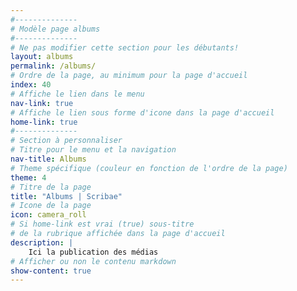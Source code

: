 ```yaml
---
#--------------
# Modèle page albums
#--------------
# Ne pas modifier cette section pour les débutants!
layout: albums
permalink: /albums/
# Ordre de la page, au minimum pour la page d'accueil
index: 40
# Affiche le lien dans le menu
nav-link: true
# Affiche le lien sous forme d'icone dans la page d'accueil
home-link: true
#--------------
# Section à personnaliser
# Titre pour le menu et la navigation
nav-title: Albums
# Theme spécifique (couleur en fonction de l'ordre de la page)
theme: 4
# Titre de la page
title: "Albums | Scribae"
# Icone de la page
icon: camera_roll
# Si home-link est vrai (true) sous-titre 
# de la rubrique affichée dans la page d'accueil
description: | 
    Ici la publication des médias
# Afficher ou non le contenu markdown
show-content: true
---
```

